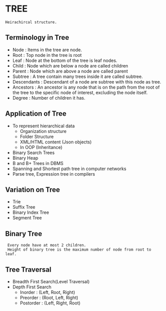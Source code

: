 # TREE

    Heirachircal structure.

## Terminology in Tree

+ Node : Items in the tree are node.
+ Root : Top node in the tree is root
+ Leaf : Node at the bottom of the tree is leaf nodes.
+ Child : Node which are below a node are called children
+ Parent : Node which are above a node are called parent
+ Subtree : A tree contain many trees inside it are called subtree.
+ Descendants : Descendant of a node are subtree with this node as tree.
+ Ancestors : An ancestor is any node that is on the path from the root of the tree to the specific node of interest,
  excluding the node itself.
+ Degree : Number of children it has.

## Application of Tree

+ To represent hierarchical data
    + Organization structure
    + Folder Structure
    + XML/HTML content (Json objects)
    + In OOP (Inheritance)
+ Binary Search Trees
+ Binary Heap
+ B and B+ Trees in DBMS
+ Spanning and Shortest path tree in computer networks
+ Parse tree, Expression tree in compilers

## Variation on Tree

- Trie
- Suffix Tree
- Binary Index Tree
- Segment Tree

## Binary  Tree

     Every node have at most 2 children.
     Height of binary tree is the maximum number of node from root to leaf.

## Tree Traversal

+ Breadth First Search(Level Traversal)
+ Depth First Search
    + Inorder : (Left, Root, Right)
    + Preorder : (Root, Left, Right)
    + Postorder : (Left, Right, Root)

